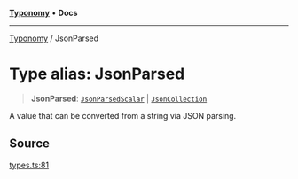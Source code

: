 [**Typonomy**](../README.md) • **Docs**

***

[Typonomy](../globals.md) / JsonParsed

# Type alias: JsonParsed

> **JsonParsed**: [`JsonParsedScalar`](JsonParsedScalar.md) \| [`JsonCollection`](JsonCollection.md)

A value that can be converted from a string via JSON parsing.

## Source

[types.ts:81](https://github.com/softcraft-development/typonomy/blob/1c47fc13034f4e53267c72ada03a418616dc092e/src/types.ts#L81)
